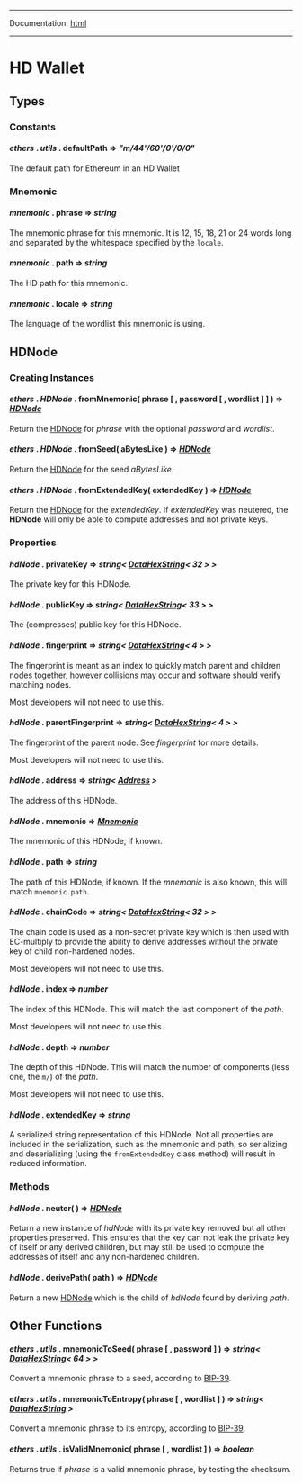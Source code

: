 -----

Documentation: [html](https://docs.ethers.io/)

-----

HD Wallet
=========

Types
-----

### Constants

#### *ethers* . *utils* . **defaultPath** => *"m/44'/60'/0'/0/0"*

The default path for Ethereum in an HD Wallet


### Mnemonic

#### *mnemonic* . **phrase** => *string*

The mnemonic phrase for this mnemonic. It is 12, 15, 18, 21 or 24 words long and separated by the whitespace specified by the `locale`.


#### *mnemonic* . **path** => *string*

The HD path for this mnemonic.


#### *mnemonic* . **locale** => *string*

The language of the wordlist this mnemonic is using.


HDNode
------

### Creating Instances

#### *ethers* . *HDNode* . **fromMnemonic**( phrase [ , password [ , wordlist ] ] ) => *[HDNode](/v5/api/utils/hdnode/#HDNode)*

Return the [HDNode](/v5/api/utils/hdnode/#HDNode) for *phrase* with the optional *password* and *wordlist*.


#### *ethers* . *HDNode* . **fromSeed**( aBytesLike ) => *[HDNode](/v5/api/utils/hdnode/#HDNode)*

Return the [HDNode](/v5/api/utils/hdnode/#HDNode) for the seed *aBytesLike*.


#### *ethers* . *HDNode* . **fromExtendedKey**( extendedKey ) => *[HDNode](/v5/api/utils/hdnode/#HDNode)*

Return the [HDNode](/v5/api/utils/hdnode/#HDNode) for the *extendedKey*. If *extendedKey* was neutered, the **HDNode** will only be able to compute addresses and not private keys.


### Properties

#### *hdNode* . **privateKey** => *string< [DataHexString](/v5/api/utils/bytes/#DataHexString)< 32 > >*

The private key for this HDNode.


#### *hdNode* . **publicKey** => *string< [DataHexString](/v5/api/utils/bytes/#DataHexString)< 33 > >*

The (compresses) public key for this HDNode.


#### *hdNode* . **fingerprint** => *string< [DataHexString](/v5/api/utils/bytes/#DataHexString)< 4 > >*

The fingerprint is meant as an index to quickly match parent and children nodes together, however collisions may occur and software should verify matching nodes.

Most developers will not need to use this.


#### *hdNode* . **parentFingerprint** => *string< [DataHexString](/v5/api/utils/bytes/#DataHexString)< 4 > >*

The fingerprint of the parent node. See *fingerprint* for more details.

Most developers will not need to use this.


#### *hdNode* . **address** => *string< [Address](/v5/api/utils/address/#address) >*

The address of this HDNode.


#### *hdNode* . **mnemonic** => *[Mnemonic](/v5/api/utils/hdnode/#Mnemonic)*

The mnemonic of this HDNode, if known.


#### *hdNode* . **path** => *string*

The path of this HDNode, if known. If the *mnemonic* is also known, this will match `mnemonic.path`.


#### *hdNode* . **chainCode** => *string< [DataHexString](/v5/api/utils/bytes/#DataHexString)< 32 > >*

The chain code is used as a non-secret private key which is then used with EC-multiply to provide the ability to derive addresses without the private key of child non-hardened nodes.

Most developers will not need to use this.


#### *hdNode* . **index** => *number*

The index of this HDNode. This will match the last component of the *path*.

Most developers will not need to use this.


#### *hdNode* . **depth** => *number*

The depth of this HDNode. This will match the number of components (less one, the `m/`) of the *path*.

Most developers will not need to use this.


#### *hdNode* . **extendedKey** => *string*

A serialized string representation of this HDNode. Not all properties are included in the serialization, such as the mnemonic and path, so serializing and deserializing (using the `fromExtendedKey` class method) will result in reduced information.


### Methods

#### *hdNode* . **neuter**( ) => *[HDNode](/v5/api/utils/hdnode/#HDNode)*

Return a new instance of *hdNode* with its private key removed but all other properties preserved. This ensures that the key can not leak the private key of itself or any derived children, but may still be used to compute the addresses of itself and any non-hardened children.


#### *hdNode* . **derivePath**( path ) => *[HDNode](/v5/api/utils/hdnode/#HDNode)*

Return a new [HDNode](/v5/api/utils/hdnode/#HDNode) which is the child of *hdNode* found by deriving *path*.


Other Functions
---------------

#### *ethers* . *utils* . **mnemonicToSeed**( phrase [ , password ] ) => *string< [DataHexString](/v5/api/utils/bytes/#DataHexString)< 64 > >*

Convert a mnemonic phrase to a seed, according to [BIP-39](https://en.bitcoin.it/wiki/BIP_0039).


#### *ethers* . *utils* . **mnemonicToEntropy**( phrase [ , wordlist ] ) => *string< [DataHexString](/v5/api/utils/bytes/#DataHexString) >*

Convert a mnemonic phrase to its entropy, according to [BIP-39](https://en.bitcoin.it/wiki/BIP_0039).


#### *ethers* . *utils* . **isValidMnemonic**( phrase [ , wordlist ] ) => *boolean*

Returns true if *phrase* is a valid mnemonic phrase, by testing the checksum.


